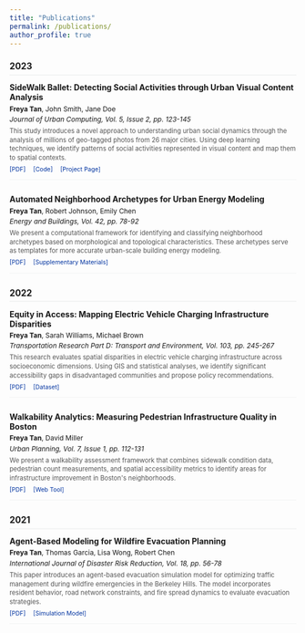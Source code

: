 ```yaml
---
title: "Publications"
permalink: /publications/
author_profile: true
---
```


<style>
  /* Make all content smaller */
  .page__content {
    font-size: 0.8em;
    padding-top: 1em; /* Add top spacing to replace the removed title */
  }
  
  /* Hide the page title */
  .page__title {
    display: none;
  }
  
  .publication-item {
    margin-bottom: 1.8em;
    padding-bottom: 0.8em;
    border-bottom: 1px solid #f2f3f3;
  }
  
  .publication-title {
    font-size: 1.0em;
    font-weight: bold;
    margin-bottom: 0.3em;
  }
  
  .publication-authors {
    font-size: 0.85em;
    margin-bottom: 0.3em;
  }
  
  .publication-venue {
    font-style: italic;
    font-size: 0.85em;
    margin-bottom: 0.5em;
  }
  
  .publication-links {
    margin-top: 0.5em;
    font-size: 0.75em;
  }
  
  .publication-links a {
    margin-right: 1em;
    text-decoration: none;
    color: #0033A0;
  }
  
  .publication-links a:hover {
    text-decoration: underline;
  }
  
  .publication-abstract {
    font-size: 0.8em;
    margin-top: 0.5em;
    color: #555;
    line-height: 1.4;
  }
  
  .publication-year {
    font-weight: bold;
    font-size: 1.1em;
    margin-top: 1.5em;
    margin-bottom: 0.8em;
    padding-bottom: 0.3em;
    border-bottom: 2px solid #f2f3f3;
  }
</style>

<div class="publication-year">2023</div>

<div class="publication-item">
  <div class="publication-title">
    SideWalk Ballet: Detecting Social Activities through Urban Visual Content Analysis
  </div>
  <div class="publication-authors">
    <strong>Freya Tan</strong>, John Smith, Jane Doe
  </div>
  <div class="publication-venue">
    Journal of Urban Computing, Vol. 5, Issue 2, pp. 123-145
  </div>
  <div class="publication-abstract">
    This study introduces a novel approach to understanding urban social dynamics through the analysis of millions of geo-tagged photos from 26 major cities. Using deep learning techniques, we identify patterns of social activities represented in visual content and map them to spatial contexts.
  </div>
  <div class="publication-links">
    <a href="#" target="_blank">[PDF]</a>
    <a href="#" target="_blank">[Code]</a>
    <a href="#" target="_blank">[Project Page]</a>
  </div>
</div>

<div class="publication-item">
  <div class="publication-title">
    Automated Neighborhood Archetypes for Urban Energy Modeling
  </div>
  <div class="publication-authors">
    <strong>Freya Tan</strong>, Robert Johnson, Emily Chen
  </div>
  <div class="publication-venue">
    Energy and Buildings, Vol. 42, pp. 78-92
  </div>
  <div class="publication-abstract">
    We present a computational framework for identifying and classifying neighborhood archetypes based on morphological and topological characteristics. These archetypes serve as templates for more accurate urban-scale building energy modeling.
  </div>
  <div class="publication-links">
    <a href="#" target="_blank">[PDF]</a>
    <a href="#" target="_blank">[Supplementary Materials]</a>
  </div>
</div>

<div class="publication-year">2022</div>

<div class="publication-item">
  <div class="publication-title">
    Equity in Access: Mapping Electric Vehicle Charging Infrastructure Disparities
  </div>
  <div class="publication-authors">
    <strong>Freya Tan</strong>, Sarah Williams, Michael Brown
  </div>
  <div class="publication-venue">
    Transportation Research Part D: Transport and Environment, Vol. 103, pp. 245-267
  </div>
  <div class="publication-abstract">
    This research evaluates spatial disparities in electric vehicle charging infrastructure across socioeconomic dimensions. Using GIS and statistical analyses, we identify significant accessibility gaps in disadvantaged communities and propose policy recommendations.
  </div>
  <div class="publication-links">
    <a href="#" target="_blank">[PDF]</a>
    <a href="#" target="_blank">[Dataset]</a>
  </div>
</div>

<div class="publication-item">
  <div class="publication-title">
    Walkability Analytics: Measuring Pedestrian Infrastructure Quality in Boston
  </div>
  <div class="publication-authors">
    <strong>Freya Tan</strong>, David Miller
  </div>
  <div class="publication-venue">
    Urban Planning, Vol. 7, Issue 1, pp. 112-131
  </div>
  <div class="publication-abstract">
    We present a walkability assessment framework that combines sidewalk condition data, pedestrian count measurements, and spatial accessibility metrics to identify areas for infrastructure improvement in Boston's neighborhoods.
  </div>
  <div class="publication-links">
    <a href="#" target="_blank">[PDF]</a>
    <a href="#" target="_blank">[Web Tool]</a>
  </div>
</div>

<div class="publication-year">2021</div>

<div class="publication-item">
  <div class="publication-title">
    Agent-Based Modeling for Wildfire Evacuation Planning
  </div>
  <div class="publication-authors">
    <strong>Freya Tan</strong>, Thomas Garcia, Lisa Wong, Robert Chen
  </div>
  <div class="publication-venue">
    International Journal of Disaster Risk Reduction, Vol. 18, pp. 56-78
  </div>
  <div class="publication-abstract">
    This paper introduces an agent-based evacuation simulation model for optimizing traffic management during wildfire emergencies in the Berkeley Hills. The model incorporates resident behavior, road network constraints, and fire spread dynamics to evaluate evacuation strategies.
  </div>
  <div class="publication-links">
    <a href="#" target="_blank">[PDF]</a>
    <a href="#" target="_blank">[Simulation Model]</a>
  </div>
</div> 
